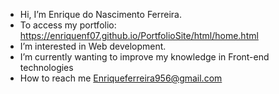- Hi, I’m Enrique do Nascimento Ferreira.
- To access my portfolio: https://enriquenf07.github.io/PortfolioSite/html/home.html
- I’m interested in Web development.
- I’m currently wanting to improve my knowledge in Front-end technologies
- How to reach me Enriqueferreira956@gmail.com

